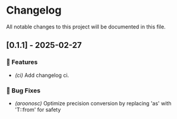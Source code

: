 # Changelog

All notable changes to this project will be documented in this file.

## [0.1.1] - 2025-02-27

### 🚀 Features

- *(ci)* Add changelog ci.

### 🐛 Bug Fixes

- *(aroonosc)* Optimize precision conversion by replacing 'as' with 'T::from' for safety

<!-- generated by git-cliff -->
